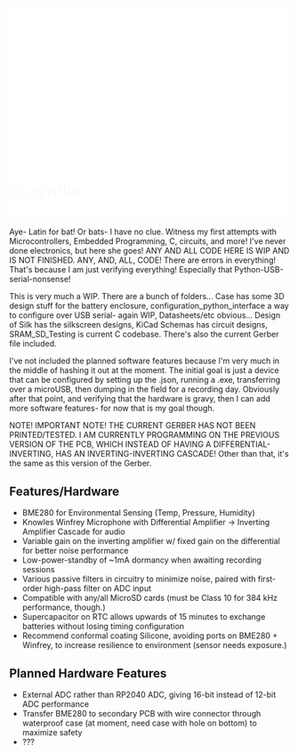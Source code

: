 ![](https://github.com/callous4567/Batcorder/blob/main/design_bat.png)

Aye- Latin for bat! Or bats- I have no clue. Witness my first attempts with Microcontrollers, Embedded Programming, C, circuits, and more! I've never
done electronics, but here she goes! ANY AND ALL CODE HERE IS WIP AND IS NOT FINISHED. ANY, AND, ALL, CODE! There are errors in everything! That's because I am just verifying everything! Especially that Python-USB-serial-nonsense! 

This is very much a WIP. There are a bunch of folders... Case has some 3D design stuff for the battery enclosure, 
configuration_python_interface a way to configure over USB serial- again WIP, Datasheets/etc obvious... Design of Silk has the silkscreen designs,
KiCad Schemas has circuit designs, SRAM_SD_Testing is current C codebase. There's also the current Gerber file included.

I've not included the planned software features because I'm very much in the middle of hashing it out at the moment. The initial goal is just a device
that can be configured by setting up the .json, running a .exe, transferring over a microUSB, then dumping in the field for a recording day. Obviously
after that point, and verifying that the hardware is gravy, then I can add more software features- for now that is my goal though. 

NOTE! IMPORTANT NOTE! THE CURRENT GERBER HAS NOT BEEN PRINTED/TESTED. I AM CURRENTLY PROGRAMMING ON THE PREVIOUS VERSION OF THE PCB, 
WHICH INSTEAD OF HAVING A DIFFERENTIAL-INVERTING, HAS AN INVERTING-INVERTING CASCADE! Other than that, it's the same as this version of the Gerber. 

## Features/Hardware 
- BME280 for Environmental Sensing (Temp, Pressure, Humidity)
- Knowles Winfrey Microphone with Differential Amplifier -> Inverting Amplifier Cascade for audio
- Variable gain on the inverting amplifier w/ fixed gain on the differential for better noise performance 
- Low-power-standby of ~1mA dormancy when awaiting recording sessions
- Various passive filters in circuitry to minimize noise, paired with first-order high-pass filter on ADC input
- Compatible with any/all MicroSD cards (must be Class 10 for 384 kHz performance, though.)
- Supercapacitor on RTC allows upwards of 15 minutes to exchange batteries without losing timing configuration 
- Recommend conformal coating Silicone, avoiding ports on BME280 + Winfrey, to increase resilience to environment (sensor needs exposure.)

## Planned Hardware Features
- External ADC rather than RP2040 ADC, giving 16-bit instead of 12-bit ADC performance
- Transfer BME280 to secondary PCB with wire connector through waterproof case (at moment, need case with hole on bottom) to maximize safety
- ??? 



